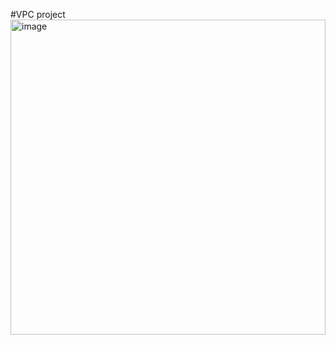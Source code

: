 #VPC project
<img width="504" alt="image" src="https://github.com/venkataniharbillakurthi/VPC-project/assets/84034294/1d6f8f2f-541b-44a7-882b-398816e9e4ae">
